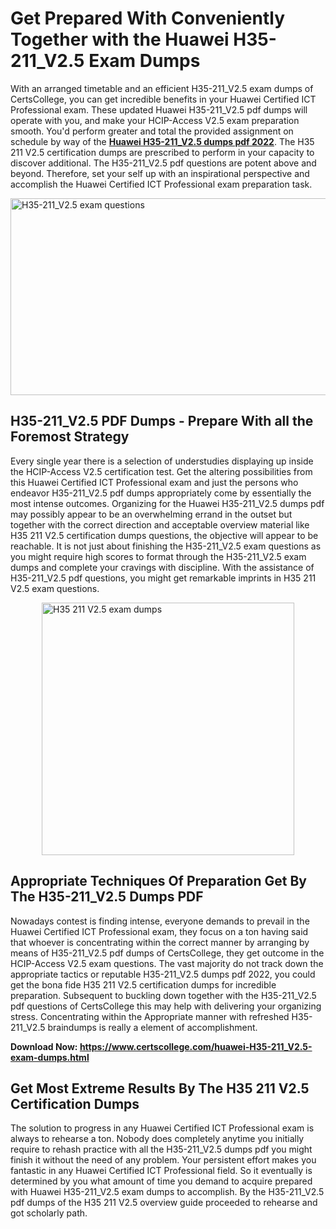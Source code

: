 <h1><strong>Get Prepared With Conveniently Together with the Huawei H35-211_V2.5 Exam Dumps&nbsp;</strong></h1>
<p><span style="font-weight: 400;">With an arranged timetable and an efficient  H35-211_V2.5 exam dumps of CertsCollege, you can get incredible benefits in your Huawei Certified ICT Professional exam. These updated Huawei H35-211_V2.5 pdf dumps will operate with you, and make your HCIP-Access V2.5 exam preparation smooth. You'd perform greater and total the provided assignment on schedule by way of the <strong><a href="https://www.certscollege.com/huawei-H35-211_V2.5-exam-dumps.html">Huawei H35-211_V2.5 dumps pdf 2022</a></strong>. The H35 211 V2.5 certification dumps are prescribed to perform in your capacity to discover additional. The  H35-211_V2.5 pdf questions are potent above and beyond. Therefore, set your self up with an inspirational perspective and accomplish the Huawei Certified ICT Professional exam preparation task.&nbsp;</span></p>
<p><span style="font-weight: 400;"><img style="display: block; margin-left: auto; margin-right: auto;" src="https://i.ibb.co/CPDK3ps/Yellow-and-Blue-Initiative-Blog-Banner.png" alt="H35-211_V2.5 exam questions" width="559" height="315" /></span></p>
<h2><strong>H35-211_V2.5 PDF Dumps - Prepare With all the Foremost Strategy</strong></h2>
<p><span style="font-weight: 400;">Every single year there is a selection of understudies displaying up inside the HCIP-Access V2.5 certification test. Get the altering possibilities from this Huawei Certified ICT Professional exam and just the persons who endeavor H35-211_V2.5 pdf dumps appropriately come by essentially the most intense outcomes. Organizing for the Huawei H35-211_V2.5 dumps pdf may possibly appear to be an overwhelming errand in the outset but together with the correct direction and acceptable overview material like H35 211 V2.5 certification dumps questions, the objective will appear to be reachable. It is not just about finishing the H35-211_V2.5 exam questions as you might require high scores to format through the H35-211_V2.5 exam dumps and complete your cravings with discipline. With the assistance of H35-211_V2.5 pdf questions, you might get remarkable imprints in H35 211 V2.5 exam questions.</span></p>
<p><span style="font-weight: 400;"><a href="https://tinyurl.com/dt5bfffh"><img style="display: block; margin-left: auto; margin-right: auto;" src="https://i.ibb.co/9tMrhdY/Teacher-Appreciation-Invitation.png" alt="H35 211 V2.5 exam dumps " width="404" height="404" /></a></span></p>
<h2><strong>Appropriate Techniques Of Preparation Get By The H35-211_V2.5 Dumps PDF</strong></h2>
<p><span style="font-weight: 400;">Nowadays contest is finding intense, everyone demands to prevail in the Huawei Certified ICT Professional exam, they focus on a ton having said that whoever is concentrating within the correct manner by arranging by means of H35-211_V2.5 pdf dumps of CertsCollege, they get outcome in the HCIP-Access V2.5 exam questions. The vast majority do not track down the appropriate tactics or reputable H35-211_V2.5 dumps pdf 2022, you could get the bona fide H35 211 V2.5 certification dumps for incredible preparation. Subsequent to buckling down together with the  H35-211_V2.5 pdf questions of CertsCollege this may help with delivering your organizing stress. Concentrating within the Appropriate manner with refreshed H35-211_V2.5 braindumps is really a element of accomplishment.</span></p>
<p><span style="font-weight: 400;"><strong>Download Now: <a href="https://www.certscollege.com/huawei-H35-211_V2.5-exam-dumps.html">https://www.certscollege.com/huawei-H35-211_V2.5-exam-dumps.html</a></strong></span></p>
<h2><strong>Get Most Extreme Results By The H35 211 V2.5 Certification Dumps</strong></h2>
<p><span style="font-weight: 400;">The solution to progress in any Huawei Certified ICT Professional exam is always to rehearse a ton. Nobody does completely anytime you initially require to rehash practice with all the H35-211_V2.5 dumps pdf you might finish it without the need of any problem. Your persistent effort makes you fantastic in any Huawei Certified ICT Professional field. So it eventually is determined by you what amount of time you demand to acquire prepared with Huawei H35-211_V2.5 exam dumps to accomplish. By the H35-211_V2.5 pdf dumps of the H35 211 V2.5 overview guide proceeded to rehearse and got scholarly path.</span></p>
